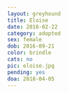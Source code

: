 ```yaml
---
layout: greyhound
title: Eloise
date: 2018-02-22
category: adopted
sex: female
dob: 2016-09-21
color: brindle
cats: no
pic: eloise.jpg
pending: yes
doa: 2018-04-05
---
```


